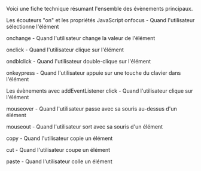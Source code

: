 Voici une fiche technique résumant l'ensemble des évènements principaux.



Les écouteurs "on" et les propriétés JavaScript
onfocus - Quand l'utilisateur sélectionne l'élément

onchange - Quand l'utilisateur change la valeur de l'élément

onclick - Quand l'utilisateur clique sur l'élément

ondblclick - Quand l'utilisateur double-clique sur l'élément

onkeypress - Quand l'utilisateur appuie sur une touche du clavier dans l'élément



Les évènements avec addEventListener
click - Quand l'utilisateur clique sur l'élément

mouseover - Quand l'utilisateur passe avec sa souris au-dessus d'un élément

mouseout - Quand l'utilisateur sort avec sa souris d'un élément

copy - Quand l'utilisateur copie un élément

cut - Quand l'utilisateur coupe un élément

paste - Quand l'utilisateur colle un élément